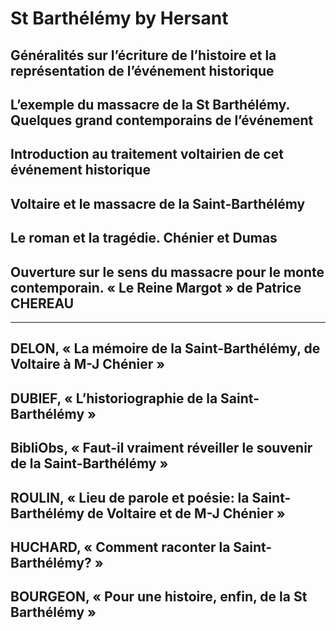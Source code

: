 # St Barthélémy by Hersant
## Généralités sur l’écriture de l’histoire et la représentation de l’événement historique
## L’exemple du massacre de la St Barthélémy. Quelques grand contemporains de l’événement
## Introduction au traitement voltairien de cet événement historique
## Voltaire et le massacre de la Saint-Barthélémy
## Le roman et la tragédie. Chénier et Dumas
## Ouverture sur le sens du massacre pour le monte contemporain. « Le Reine Margot » de Patrice CHEREAU
---
## DELON, « La mémoire de la Saint-Barthélémy, de Voltaire à M-J Chénier »
## DUBIEF, « L’historiographie de la Saint-Barthélémy »
## BibliObs, « Faut-il vraiment réveiller le souvenir de la Saint-Barthélémy »
## ROULIN, « Lieu de parole et poésie: la Saint-Barthélémy de Voltaire et de M-J Chénier »
## HUCHARD, « Comment raconter la Saint-Barthélémy? »
## BOURGEON, « Pour une histoire, enfin, de la St Barthélémy »